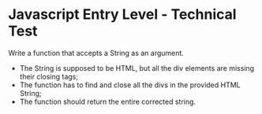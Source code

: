 # Javascript Entry Level - Technical Test

Write a function that accepts a String as an argument.
  - The String is supposed to be HTML, but all the div elements are missing their closing tags;
  - The function has to find and close all the divs in the provided HTML String;
  - The function should return the entire corrected string.
